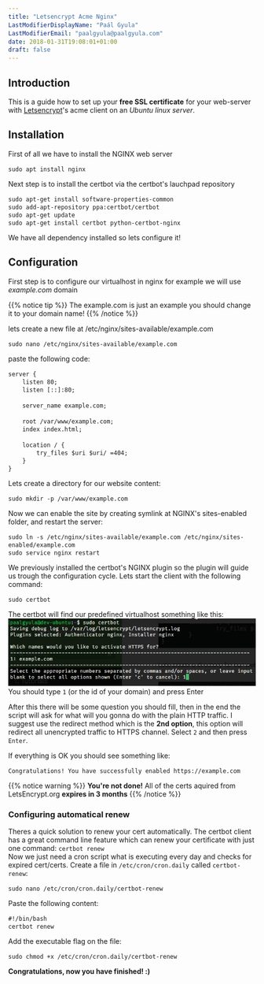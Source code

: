 ```yaml
---
title: "Letsencrypt Acme Nginx"
LastModifierDisplayName: "Paál Gyula"
LastModifierEmail: "paalgyula@paalgyula.com"
date: 2018-01-31T19:08:01+01:00
draft: false
---
```


## Introduction

This is a guide how to set up your **free SSL certificate** for your web-server with [Letsencrypt](https://letsencrypt.org/)'s acme client on an *Ubuntu linux server*.

## Installation

First of all we have to install the NGINX web server

```
sudo apt install nginx
```

Next step is to install the certbot via the certbot's lauchpad repository

```
sudo apt-get install software-properties-common
sudo add-apt-repository ppa:certbot/certbot
sudo apt-get update
sudo apt-get install certbot python-certbot-nginx
```

We have all dependency installed so lets configure it!

## Configuration

First step is to configure our virtualhost in nginx for example we will use *example.com* domain

{{% notice tip %}}
The example.com is just an example you should change it to your domain name!
{{% /notice %}}

lets create a new file at /etc/nginx/sites-available/example.com 

```
sudo nano /etc/nginx/sites-available/example.com
```

paste the following code:

```
server {
	listen 80;
	listen [::]:80;

	server_name example.com;

	root /var/www/example.com;
	index index.html;

	location / {
		try_files $uri $uri/ =404;
	}
}
```
Lets create a directory for our website content:
```
sudo mkdir -p /var/www/example.com
```

Now we can enable the site by creating symlink at NGINX's sites-enabled folder, and restart the server:
```
sudo ln -s /etc/nginx/sites-available/example.com /etc/nginx/sites-enabled/example.com
sudo service nginx restart
```
We previously installed the certbot's NGINX plugin so the plugin will guide us trough the configuration cycle. Lets start the client with the following command:
```
sudo certbot
```
The certbot will find our predefined virtualhost something like this:
![Certbot Step 1](/images/screenshots/certbot_step_1.png "Certbot Step 1")
You should type `1` (or the id of your domain) and press Enter

After this there will be some question you should fill, then in the end the script will ask for what will you gonna do with the plain HTTP traffic. I suggest use the redirect method which is the **2nd option**, this option will redirect all unencrypted traffic to HTTPS channel. Select `2` and then press `Enter`.

If everything is OK you should see something like:

```
Congratulations! You have successfully enabled https://example.com
```

{{% notice warning %}}
**You're not done!** All of the certs aquired from LetsEncrypt.org **expires in 3 months**
{{% /notice %}}

### Configuring automatical renew

Theres a quick solution to renew your cert automatically. The certbot client has a great command line feature which can renew your certificate with just one command: `certbot renew`  
Now we just need a cron script what is executing every day and checks for expired cert/certs.
Create a file in `/etc/cron/cron.daily` called `certbot-renew`:
```
sudo nano /etc/cron/cron.daily/certbot-renew
```
Paste the following content:
```
#!/bin/bash
certbot renew

```

Add the executable flag on the file: 
```
sudo chmod +x /etc/cron/cron.daily/certbot-renew
```

**Congratulations, now you have finished! :)**
